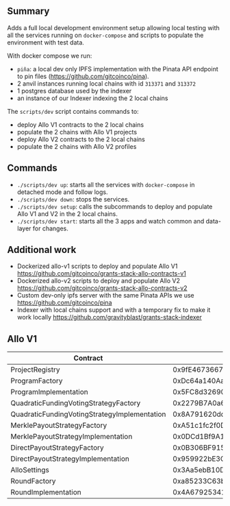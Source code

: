 ## Summary

Adds a full local development environment setup allowing local testing with all the services running on `docker-compose` and scripts to populate the environment with test data.

With docker compose we run:

* `piña`: a local dev only IPFS implementation with the Pinata API endpoint to pin files (https://github.com/gitcoinco/pina).
* 2 anvil instances running local chains with id `313371` and `313372`
* 1 postgres database used by the indexer
* an instance of our Indexer indexing the 2 local chains

The `scripts/dev` script contains commands to:

* deploy Allo V1 contracts to the 2 local chains
* populate the 2 chains with Allo V1 projects
* deploy Allo V2 contracts to the 2 local chains
* populate the 2 chains with Allo V2 profiles

## Commands

* `./scripts/dev up`: starts all the services with `docker-compose` in detached mode and follow logs.
* `./scripts/dev down`: stops the services.
* `./scripts/dev setup`: calls the subcommands to deploy and populate Allo V1 and V2 in the 2 local chains.
* `./scripts/dev start`: starts all the 3 apps and watch common and data-layer for changes.

## Additional work

* Dockerized allo-v1 scripts to deploy and populate Allo V1 https://github.com/gitcoinco/grants-stack-allo-contracts-v1
* Dockerized allo-v2 scripts to deploy and populate Allo V2 https://github.com/gitcoinco/grants-stack-allo-contracts-v2
* Custom dev-only ipfs server with the same Pinata APIs we use https://github.com/gitcoinco/pina
* Indexer with local chains support and with a temporary fix to make it work locally https://github.com/gravityblast/grants-stack-indexer

## Allo V1

| Contract | Address |
| --- | --- |
| ProjectRegistry | 0x9fE46736679d2D9a65F0992F2272dE9f3c7fa6e0 |
| ProgramFactory | 0xDc64a140Aa3E981100a9becA4E685f962f0cF6C9 |
| ProgramImplementation | 0x5FC8d32690cc91D4c39d9d3abcBD16989F875707 |
| QuadraticFundingVotingStrategyFactory | 0x2279B7A0a67DB372996a5FaB50D91eAA73d2eBe6 |
| QuadraticFundingVotingStrategyImplementation | 0x8A791620dd6260079BF849Dc5567aDC3F2FdC318 |
| MerklePayoutStrategyFactory | 0xA51c1fc2f0D1a1b8494Ed1FE312d7C3a78Ed91C0 |
| MerklePayoutStrategyImplementation | 0x0DCd1Bf9A1b36cE34237eEaFef220932846BCD82 |
| DirectPayoutStrategyFactory | 0x0B306BF915C4d645ff596e518fAf3F9669b97016 |
| DirectPayoutStrategyImplementation | 0x959922bE3CAee4b8Cd9a407cc3ac1C251C2007B1 |
| AlloSettings | 0x3Aa5ebB10DC797CAC828524e59A333d0A371443c |
| RoundFactory | 0xa85233C63b9Ee964Add6F2cffe00Fd84eb32338f |
| RoundImplementation | 0x4A679253410272dd5232B3Ff7cF5dbB88f295319 |


